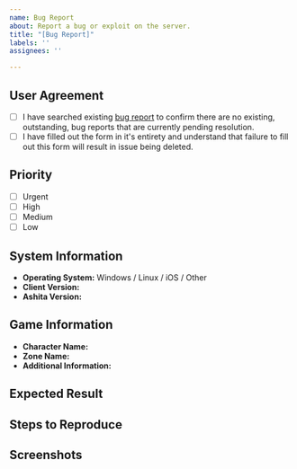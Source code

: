 ```yaml
---
name: Bug Report
about: Report a bug or exploit on the server.
title: "[Bug Report]"
labels: ''
assignees: ''

---
```


## User Agreement
<!-- Checking the boxes below confirms that you agree to the following: !-->
- [ ] I have searched existing [bug report](https://github.com/CynicaGaming/Cactuar/issues) to confirm there are no existing, outstanding, bug reports that are currently pending resolution.
- [ ] I have filled out the form in it's entirety and understand that failure to fill out this form will result in issue being deleted.
 
## Priority
<!-- Select a priority based on your best possible assessment of the issue. !-->
- [ ] Urgent
- [ ] High
- [ ] Medium
- [ ] Low

## System Information
- **Operating System:** Windows / Linux / iOS / Other
- **Client Version:** 
- **Ashita Version:**

## Game Information
- **Character Name:**
- **Zone Name:**
- **Additional Information:**

## Expected Result

## Steps to Reproduce

## Screenshots
